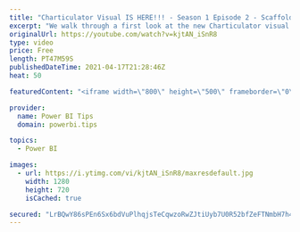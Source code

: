 ```yaml
---
title: "Charticulator Visual IS HERE!!! - Season 1 Episode 2 - Scaffolds"
excerpt: "We walk through a first look at the new Charticulator visual from Microsoft Power BI team.    This video we are exploring the different Scaffolds.  Official blog post about the visual: https://powerbi.microsoft.com/en-us/blog/announcing-the-new-charticulator-visual-public-preview/  Visit the early version"
originalUrl: https://youtube.com/watch?v=kjtAN_iSnR8
type: video
price: Free
length: PT47M59S
publishedDateTime: 2021-04-17T21:28:46Z
heat: 50

featuredContent: "<iframe width=\"800\" height=\"500\" frameborder=\"0\" src=\"https://www.youtube.com/embed/kjtAN_iSnR8\" allow=\"accelerometer; autoplay; encrypted-media; gyroscope; picture-in-picture\" allowfullscreen></iframe>"

provider:
  name: Power BI Tips
  domain: powerbi.tips

topics:
  - Power BI

images:
  - url: https://i.ytimg.com/vi/kjtAN_iSnR8/maxresdefault.jpg
    width: 1280
    height: 720
    isCached: true

secured: "LrBQwY86sPEn6Sx6bdVuPlhqjsTeCqwzoRwZJtiUyb7U0R52bfZeFTNmbH7h4wdeV8x4GUu7rrzBY8BM6wWljnaHMIzUQjB62E2ZXgWvKhb49HNlDIx9PxVGHKRETsxJo9aH93ed8razlij/pl3GATll4q3ANSsl1RMXgZGmSL6l8P8K6GhuXK8fN8vi+MA/cqVROn54xhE87EFnz2zhSvEb+FfD4a4N3x7rqhzs8rDlrVyjNWeF9cJmDEHZ4/20NXLvBdbW/QqENu81uLeTVVJX2RSK76xJ7TuTMJJBZ5dCry8jKCje+ZQKW7y69BOrByiFtSaIWGNPfUIszkUTs/TF2zKMtlfaTj7Y8PIMze3ldDq3b1pYUeY6qhviFL3+ow82xQSpEXNv/RdnDS2nAFs7XlHv64g7I9WQbUXooSw=;4oih5jSiYEaKr0elTtYDUQ=="
---
```


